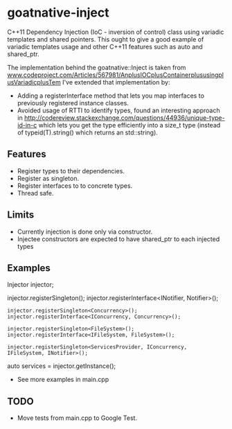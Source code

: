 # goatnative-inject
C++11 Dependency Injection (IoC - inversion of control) class using variadic templates and shared pointers.
This ought to give a good example of variadic templates usage and other C++11 features such as auto and shared_ptr.

The implementation behind the goatnative::Inject is taken from www.codeproject.com/Articles/567981/AnplusIOCplusContainerplususingplusVariadicplusTem
I've extended that implementation by:

* Adding a registerInterface method that lets you map interfaces to previously registered instance classes.
* Avoided usage of RTTI to identify types, found an interesting approach in http://codereview.stackexchange.com/questions/44936/unique-type-id-in-c 
  which lets you get the type efficiently into a size_t type (instead of typeid(T).string() which returns an std::string).

## Features
* Register types to their dependencies.
* Register as singleton.
* Register interfaces to to concrete types.
* Thread safe.

## Limits
* Currently injection is done only via constructor.
* Injectee constructors are expected to have shared_ptr to each injected types

## Examples
  Injector injector;
    
  injector.registerSingleton<Notifier>();
	injector.registerInterface<INotifier, Notifier>();
    
	injector.registerSingleton<Concurrency>();
	injector.registerInterface<IConcurrency, Concurrency>();
    
	injector.registerSingleton<FileSystem>();
	injector.registerInterface<IFileSystem, FileSystem>();
    
	injector.registerSingleton<ServicesProvider, IConcurrency, IFileSystem, INotifier>();
    
  auto services = injector.getInstance<ServicesProvider>();
  
* See more examples in main.cpp

## TODO
* Move tests from main.cpp to Google Test.

